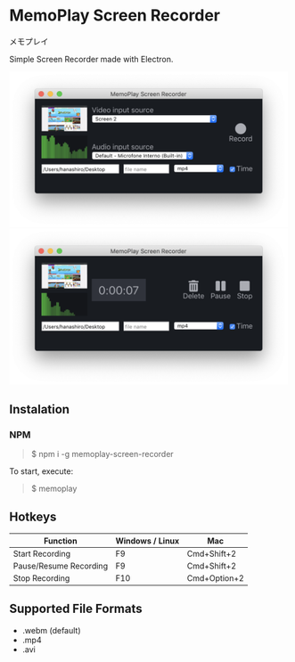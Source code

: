# MemoPlay Screen Recorder
メモプレイ

Simple Screen Recorder made with Electron.

<img src="./img/memoplay-screen.png" width="500" alt="MemoPlay Screen">

<img src="./img/memoplay-screen-recording.png" width="500" alt="MemoPlay Screen - Recording">

## Instalation

### NPM
> $ npm i -g memoplay-screen-recorder

To start, execute:
> $ memoplay



## Hotkeys
| Function | Windows / Linux | Mac |
| ------ | ------ |  ------ | 
| Start Recording | F9  | Cmd+Shift+2 |
| Pause/Resume Recording | F9  | Cmd+Shift+2 |
| Stop Recording | F10  | Cmd+Option+2 |

## Supported File Formats

- .webm (default)
- .mp4
- .avi